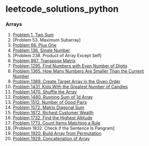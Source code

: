 # leetcode_solutions_python

### Arrays

1. [Problem 1. Two Sum](https://leetcode.com/problems/two-sum/solutions/3683749/python-code/)
2. [Problem 53. Maximum Subarray]
3. [Problem 66. Plus One](https://leetcode.com/problems/plus-one/solutions/3679900/python-code/)
4. [Problem 136. Single Number](https://leetcode.com/problems/single-number/solutions/3679923/python-code/)
5. [Problem 238. Product of Array Except Self]
6. [Problem 867. Transpose Matrix](https://leetcode.com/problems/transpose-matrix/solutions/3679951/python-code/)
7. [Problem 1295. Find Numbers with Even Number of Digits](https://leetcode.com/problems/find-numbers-with-even-number-of-digits/solutions/3683733/python-code/)
8. [Problem 1365. How Many Numbers Are Smaller Than the Current Number](https://leetcode.com/problems/how-many-numbers-are-smaller-than-the-current-number/solutions/3675363/python-code/)
9. [Problem 1389. Create Target Array in the Given Order](https://leetcode.com/problems/create-target-array-in-the-given-order/solutions/3679965/python-code/)
10. [Problem 1431. Kids With the Greatest Number of Candies](https://leetcode.com/problems/kids-with-the-greatest-number-of-candies/solutions/3675331/python-code/)
11. [Problem 1470. Shuffle the Array](https://leetcode.com/problems/shuffle-the-array/solutions/3675326/python-code/)
12. [Problem 1480. Running Sum of 1d Array](https://leetcode.com/problems/running-sum-of-1d-array/solutions/3673675/pyhton-code/)
13. [Problem 1512. Number of Good Pairs](https://leetcode.com/problems/number-of-good-pairs/solutions/3675338/python-code/)
14. [Problem 1572. Matrix Diagonal Sum](https://leetcode.com/problems/matrix-diagonal-sum/solutions/3683786/python-code/)
15. [Problem 1672. Richest Customer Wealth](https://leetcode.com/problems/richest-customer-wealth/solutions/3675316/python-code/)
16. [Problem 1732. Find the Highest Altitude](https://leetcode.com/problems/find-the-highest-altitude/solutions/3683801/python-code/)
17. [Problem 1773. Count Items Matching a Rule](https://leetcode.com/problems/count-items-matching-a-rule/solutions/3683818/python-code/)
18. [Problem 1832. Check if the Sentence Is Pangram]
19. [Problem 1920. Build Array from Permutation](https://leetcode.com/problems/build-array-from-permutation/solutions/3673626/python-code/)
20. [Problem 1929. Concatenation of Array](https://leetcode.com/problems/concatenation-of-array/solutions/3673640/python-code-with-simple-addittion/)  
